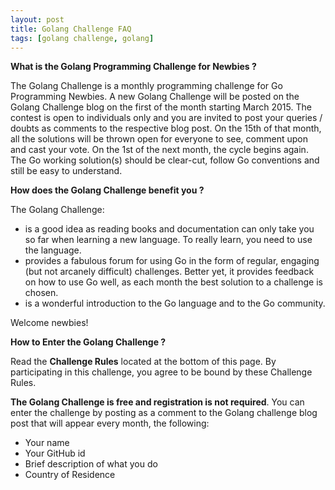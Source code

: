 ```yaml
---
layout: post
title: Golang Challenge FAQ
tags: [golang challenge, golang]
---
```


**What is the Golang Programming Challenge for Newbies ?**

The Golang Challenge is a monthly programming challenge for Go Programming Newbies. A new Golang Challenge will be posted on the Golang Challenge blog on the first of the month starting March 2015. The contest is open to individuals only and you are invited to post your queries / doubts as comments to the respective blog post. On the 15th of that month, all the solutions will be thrown open for everyone to see, comment upon and cast your vote. On the 1st of the next month, the cycle begins again. The Go working solution(s) should be clear-cut, follow Go conventions and still be easy to understand.

**How does the Golang Challenge benefit you ?**

The Golang Challenge:

* is a good idea as reading books and documentation can only take you so far when learning a new language. To really learn, you need to use the language. 
* provides a fabulous forum for using Go in the form of regular, engaging (but not arcanely difficult) challenges. Better yet, it provides feedback on how to use Go well, as each month the best solution to a challenge is chosen. 
* is a wonderful introduction to the Go language and to the Go community. 

Welcome newbies!

**How to Enter the Golang Challenge ?**

Read the **Challenge Rules** located at the bottom of this page. By participating in this challenge, you agree to be bound by these Challenge Rules.

**The Golang Challenge is free and registration is not required**. You can enter the challenge by posting as a comment to the Golang challenge blog post that will appear every month, the following:

* Your name
* Your GitHub id
* Brief description of what you do
* Country of Residence
